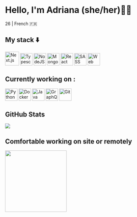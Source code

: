 # Hello, I'm Adriana (she/her)👋🏼

26 | French 🇫🇷

## My stack ⬇️

<p align="left">
    <img src="https://res.cloudinary.com/dsbxyd6o2/image/upload/v1667387459/nextjs-boilerplate-logo_uz1rlg.png" alt="Next.js" height="45"/>
    <img src="https://res.cloudinary.com/dsbxyd6o2/image/upload/v1664305155/ts_logo_o1wbbf.png" alt="Typescript" height="40"/>
    <img src="https://res.cloudinary.com/dsbxyd6o2/image/upload/v1660244283/NodeJS_l1hgv3.png" alt="NodeJS" height="40">
    <img src="https://res.cloudinary.com/dsbxyd6o2/image/upload/v1660244752/mongodb_llincu.svg" alt="MongoDB" height="40">
    <img src="https://res.cloudinary.com/dsbxyd6o2/image/upload/v1660244334/React-icon.svg_m2shuj.png" alt="React" height="40">
    <img src="https://res.cloudinary.com/dsbxyd6o2/image/upload/v1660246961/sass_grsuqp.png" alt="SASS" height="40"/>
    <img src="https://res.cloudinary.com/dsbxyd6o2/image/upload/v1660247637/Accessibility-Logo-removebg-preview_m7dnhk.png" alt="Web accessibility" height="40"/>
</p>

## Currently working on :

<p align="left">
    <img src="https://res.cloudinary.com/dsbxyd6o2/image/upload/v1701538807/640px-Python-logo-notext.svg_u2ox72.png" alt="Python" height="40"/>
    <img src="https://res.cloudinary.com/dsbxyd6o2/image/upload/v1701538844/docker_official_logo_icon_169250_efevhc.png" alt="Docker" height="40"/>
    <img src="https://res.cloudinary.com/dsbxyd6o2/image/upload/v1701538915/58480979cef1014c0b5e4901_t7w8yl.png" alt="Java" height="40"/>
    <img src="https://res.cloudinary.com/dsbxyd6o2/image/upload/v1701538954/2048px-GraphQL_Logo.svg_qijpdi.png" alt="GraphQL" height="40"/>
    <img src="https://res.cloudinary.com/dsbxyd6o2/image/upload/v1701539028/1200px-Git_icon.svg_gzolev.png" alt="Git" height="40"/>
</p>

## GitHub Stats

<img src="https://github-readme-stats.vercel.app/api/top-langs/?username=amolinalopez&layout=compact&theme=omni"/>

## Comfortable working on site or remotely

<img width="200px" src="https://res.cloudinary.com/dsbxyd6o2/image/upload/v1667387745/Capture_d_e%CC%81cran_2022-11-02_a%CC%80_11.31.17_k7yhu0-removebg-preview_odwj4k.png"/>
